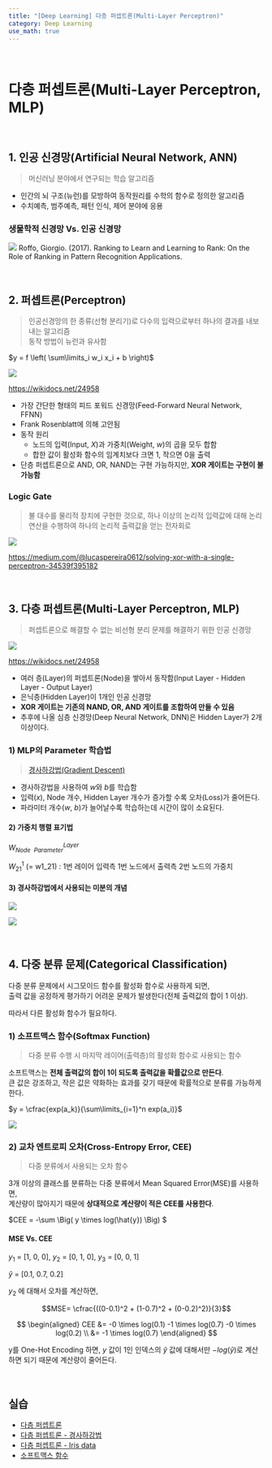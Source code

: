 ```yaml
---
title: "[Deep Learning] 다층 퍼셉트론(Multi-Layer Perceptron)"
category: Deep Learning
use_math: true
---
```


<br>

# 다층 퍼셉트론(Multi-Layer Perceptron, MLP)

<br>

## 1. 인공 신경망(Artificial Neural Network, ANN)
> 머신러닝 분야에서 연구되는 학습 알고리즘

- 인간의 뇌 구조(뉴런)를 모방하여 동작원리를 수학의 함수로 정의한 알고리즘
- 수치예측, 범주예측, 패턴 인식, 제어 분야에 응용

### 생물학적 신경망 Vs. 인공 신경망

![](/assets/images/posts/dl/neuron.png)
Roffo, Giorgio. (2017). Ranking to Learn and Learning to Rank: On the Role of Ranking in Pattern Recognition Applications. 

<br>

## 2. 퍼셉트론(Perceptron)
> 인공신경망의 한 종류(선형 분리기)로 다수의 입력으로부터 하나의 결과를 내보내는 알고리즘<br>
> 동작 방법이 뉴런과 유사함

$y = f \left( \sum\limits_i w_i x_i + b \right)$

![](/assets/images/posts/dl/perceptron.png)

https://wikidocs.net/24958

- 가장 간단한 형태의 피드 포워드 신경망(Feed-Forward Neural Network, FFNN)
- Frank Rosenblatt에 의해 고안됨
- 동작 원리
    - 노드의 입력(Input, $X$)과 가중치(Weight, $w$)의 곱을 모두 합함
    - 합한 값이 활성화 함수의 임계치보다 크면 1, 작으면 0을 출력
- 단층 퍼셉트론으로 AND, OR, NAND는 구현 가능하지만, **XOR 게이트는 구현이 불가능함**

### Logic Gate
> 불 대수를 물리적 장치에 구현한 것으로, 하나 이상의 논리적 입력값에 대해 논리 연산을 수행하여 하나의 논리적 출력값을 얻는 전자회로

![](/assets/images/posts/dl/logic_gate.png)

https://medium.com/@lucaspereira0612/solving-xor-with-a-single-perceptron-34539f395182

<br>

## 3. 다층 퍼셉트론(Multi-Layer Perceptron, MLP)
> 퍼셉트론으로 해결할 수 없는 비선형 분리 문제를 해결하기 위한 인공 신경망

![](/assets/images/posts/dl/mlp.png)

https://wikidocs.net/24958

- 여러 층(Layer)의 퍼셉트론(Node)을 쌓아서 동작함(Input Layer - Hidden Layer - Output Layer)
- 은닉층(Hidden Layer)이 1개인 인공 신경망
- **XOR 게이트는 기존의 NAND, OR, AND 게이트를 조합하여 만들 수 있음**
- 추후에 나올 심층 신경망(Deep Neural Network, DNN)은 Hidden Layer가 2개 이상이다.

### 1) MLP의 Parameter 학습법
> <a href="https://gilbertlim.github.io/machine%20learning/ml_gradient_descent/">경사하강법(Gradient Descent)</a>

- 경사하강법을 사용하여 $w$와 $b$를 학습함
- 입력($x$), Node 개수, Hidden Layer 개수가 증가할 수록 오차(Loss)가 줄어든다.
- 파라미터 개수($w,\ b$)가 늘어날수록 학습하는데 시간이 많이 소요된다.

#### 2) 가중치 행렬 표기법
$W^{Layer}_{Node\ \ Parameter}$

$W^{1}_{21}$ (= w1_21) : 1번 레이어 입력측 1번 노드에서 출력측 2번 노드의 가중치

#### 3) 경사하강법에서 사용되는 미분의 개념

![](/assets/images/posts/dl/differential_1.png)

![](/assets/images/posts/dl/differential_2.png)

<br>

## 4. 다중 분류 문제(Categorical Classification)

다중 분류 문제에서 시그모이드 함수를 활성화 함수로 사용하게 되면, <br>
출력 값을 공정하게 평가하기 어려운 문제가 발생한다(전체 출력값의 합이 1 이상). 

따라서 다른 활성화 함수가 필요하다.

### 1) 소프트맥스 함수(Softmax Function)
> 다중 분류 수행 시 마지막 레이어(출력층)의 활성화 함수로 사용되는 함수 

소프트맥스는 **전체 출력값의 합이 1이 되도록 출력값을 확률값으로 만든다**.<br>
큰 값은 강조하고, 작은 값은 약화하는 효과를 갖기 때문에 확률적으로 분류를 가능하게 한다. 

$y = \cfrac{exp(a_k)}{\sum\limits_{i=1}^n exp(a_i)}$

![](/assets/images/posts/dl/softmax.png)

### 2) 교차 엔트로피 오차(Cross-Entropy Error, CEE)
> 다중 분류에서 사용되는 오차 함수

3개 이상의 클래스를 분류하는 다중 분류에서 Mean Squared Error(MSE)를 사용하면,<br>
계산량이 많아지기 때문에 **상대적으로 계산량이 적은 CEE를 사용한다**.

$CEE = -\sum \Big( y \times log(\hat{y}) \Big) $

#### MSE Vs. CEE

$y_1\ =\ [1,\ 0,\ 0],\ y_2\ =\ [0,\ 1,\ 0],\ y_3\ =\ [0,\ 0,\ 1]$

$\hat{y}\ =\ [0.1,\ 0.7,\ 0.2]$

$y_2$ 에 대해서 오차를 계산하면,

$$MSE= \cfrac{((0-0.1)^2 + (1-0.7)^2 + (0-0.2)^2)}{3}$$

$$ \begin{aligned} CEE &= -0 \times log(0.1) -1 \times log(0.7) -0 \times log(0.2) \\ &= -1 \times log(0.7) \end{aligned} $$

y를 One-Hot Encoding 하면, $y$ 값이 1인 인덱스의 $\hat{y}$ 값에 대해서만 $-log(\hat{y})$로 계산하면 되기 때문에 계산량이 줄어든다. 

<br>

## 실습
- <a href="https://colab.research.google.com/drive/1lqkgCCh-pbHf7BPqH49PuO9DgwGXhfU8?usp=sharing">다층 퍼셉트론</a>
- <a href="https://colab.research.google.com/drive/13awz7Qs639ZTNL6eKrBIe0Jt1iBaQp55?usp=sharing">다층 퍼셉트론 - 경사하강법</a>
- <a href="https://colab.research.google.com/drive/1kuDcaUriyGEKAwNCWG-Jiw5U77s2kpVi?usp=sharing">다층 퍼셉트론 - Iris data</a>
- <a href="https://colab.research.google.com/drive/19tEtZxGZBpSco065pKvaadEftTvWwBwU?usp=sharing">소프트맥스 함수</a>